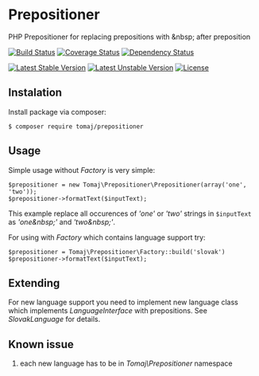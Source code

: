 Prepositioner
=============

PHP Prepositioner for replacing prepositions with &amp;nbsp; after preposition

[![Build Status](https://secure.travis-ci.org/tomaj/prepositioner.png)](http://travis-ci.org/tomaj/prepositioner)
[![Coverage Status](https://coveralls.io/repos/tomaj/prepositioner/badge.png?branch=master)](https://coveralls.io/r/tomaj/prepositioner?branch=master)
[![Dependency Status](https://www.versioneye.com/user/projects/53aa865ed043f9a33a00000b/badge.svg?style=flat)](https://www.versioneye.com/user/projects/53aa865ed043f9a33a00000b)

[![Latest Stable Version](https://poser.pugx.org/tomaj/prepositioner/v/stable.svg)](https://packagist.org/packages/tomaj/prepositioner)
[![Latest Unstable Version](https://poser.pugx.org/tomaj/prepositioner/v/unstable.svg)](https://packagist.org/packages/tomaj/prepositioner)
[![License](https://poser.pugx.org/tomaj/prepositioner/license.svg)](https://packagist.org/packages/tomaj/prepositioner)


Instalation
-----------

Install package via composer:

```
$ composer require tomaj/prepositioner
```

Usage
-----

Simple usage without *Factory* is very simple:

```
$prepositioner = new Tomaj\Prepositioner\Prepositioner(array('one', 'two'));
$prepositioner->formatText($inputText);
```

This example replace all occurences of *'one'* or *'two'* strings in ```$inputText``` as *'one&amp;nbsp;'* and *'two&amp;nbsp;'*.

For using with *Factory* which contains language support try:

```
$prepositioner = Tomaj\Prepositioner\Factory::build('slovak')
$prepositioner->formatText($inputText);
```

Extending
---------

For new language support you need to implement new language class which implements *LanguageInterface* with prepositions. See *SlovakLanguage* for details.


Known issue
-----------

1. each new language has to be in *Tomaj\Prepositioner* namespace
